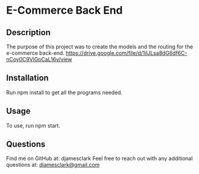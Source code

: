 # E-Commerce Back End

## Description
  The purpose of this project was to create the models and the routing for the e-commerce back-end.
https://drive.google.com/file/d/1ilJLsa8dG6df6C-nCoy0C9VlGoCaL16v/view
  
## Installation
  Run npm install to get all the programs needed.

## Usage
  To use, run npm start.

## Questions
  Find me on GitHub at: djamesclark
  Feel free to reach out with any additional questions at: djamesclark@gmail.com

